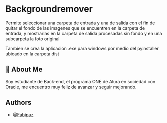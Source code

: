 
# Backgroundremover

Permite seleccionar una carpeta de entrada y una de salida con el fin de quitar el fondo de las imagenes que se encuentren en la carpeta de entrada, y mostrarlas en la carpeta de salida procesadas sin fondo y en una subcarpeta la foto original

Tambien se crea la aplicación .exe para windows por medio del pyinstaller  ubicado en la carpeta dist




## 🚀 About Me
Soy estudiante de Back-end, el programa ONE de Alura en sociedad con Oracle, me encuentro muy feliz de avanzar y seguir mejorando.


## Authors

- [@Fabipaz](https://github.com/Fabipaz)
